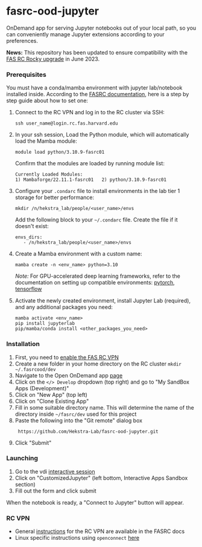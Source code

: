 # fasrc-ood-jupyter
OnDemand app for serving Jupyter notebooks out of your local path, so you can conveniently manage Jupyter extensions according to your preferences.

**News:** This repository has been updated to ensure compatibility with the [FAS RC Rocky upgrade](https://docs.rc.fas.harvard.edu/kb/rocky-8-transition-guide/) in June 2023.

### Prerequisites
You must have a conda/mamba environment with jupyter lab/notebook installed inside. According to the [FASRC documentation](https://github.com/fasrc/User_Codes/blob/master/Languages/Python/Mamba.md), here is a step by step guide about how to set one:

1. Connect to the RC VPN and log in to the RC cluster via SSH:

   ```shell
   ssh user_name@login.rc.fas.harvard.edu
   ```

2. In your ssh session, Load the Python module, which will automatically load the Mamba module:
   
   ```shell
   module load python/3.10.9-fasrc01
   ```
   Confirm that the modules are loaded by running module list:
   ```shell
   Currently Loaded Modules:
   1) Mambaforge/22.11.1-fasrc01   2) python/3.10.9-fasrc01
   ```

3. Configure your `.condarc` file to install environments in the lab tier 1 storage for better performance:
   
   ```shell
   mkdir /n/hekstra_lab/people/<user_name>/envs
   ```
   Add the following block to your `~/.condarc` file. Create the file if it doesn't exist:
   ```shell
   envs_dirs:
      - /n/hekstra_lab/people/<user_name>/envs
   ```

4. Create a Mamba environment with a custom name:

   ```shell
   mamba create -n <env_name> python=3.10
   ```
   *Note:* For GPU-accelerated deep learning frameworks, refer to the documentation on setting up compatible environments:
   [pytorch](https://github.com/fasrc/User_Codes/tree/master/AI/PyTorch), [tensorflow](https://github.com/fasrc/User_Codes/tree/master/AI/TensorFlow)

5. Activate the newly created environment, install Jupyter Lab (required), and any additional packages you need:

   ```shell
   mamba activate <env_name>
   pip install jupyterlab
   pip/mamba/conda install <other_packages_you_need>
   ```

### Installation
 1) First, you need to [enable the FAS RC VPN](#rc-vpn)
 2) Create a new folder in your home directory on the RC cluster
    `mkdir ~/.fasrcood/dev`
 3) Navigate to the Open OnDemand app [page](https://rcood.rc.fas.harvard.edu/pun/sys/dashboard)
 4) Click on the `</> Develop` dropdown (top right) and go to "My SandBox Apps (Development)"
 5) Click on "New App" (top left)
 6) Click on "Clone Existing App"
 7) Fill in some suitable directory name. This will determine the name of the directory inside `~/fasrc/dev` used for this project
 8) Paste the following into the "Git remote" dialog box
    ```shell
     https://github.com/Hekstra-Lab/fasrc-ood-jupyter.git
    ```
 9)  Click "Submit"

### Launching
 1) Go to the vdi [interactive session](https://rcood.rc.fas.harvard.edu/pun/sys/dashboard/batch_connect/sessions)
 2) Click on "CustomizedJupyter" (left bottom, Interactive Apps Sandbox section)
 3) Fill out the form and click submit

When the notebook is ready, a "Connect to Jupyter" button will appear. 

### RC VPN
 - General [instructions](https://docs.rc.fas.harvard.edu/kb/vpn-setup/) for the RC VPN are available in the FASRC docs
 - Linux specific instructions using `openconnect` [here](https://docs.rc.fas.harvard.edu/kb/linux-vpn/)

